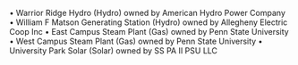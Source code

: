 • Warrior Ridge Hydro (Hydro) owned by American Hydro Power Company
• William F Matson Generating Station (Hydro) owned by Allegheny Electric Coop Inc
• East Campus Steam Plant (Gas) owned by Penn State University
• West Campus Steam Plant (Gas) owned by Penn State University
• University Park Solar (Solar) owned by SS PA II PSU LLC